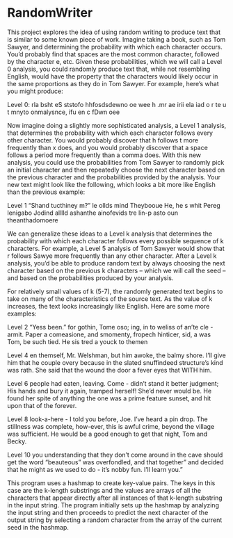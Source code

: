 # RandomWriter

This project explores the idea of using random writing to produce text that is similar to some known piece
of work. Imagine taking a book, such as Tom Sawyer, and determining the probability with which each character
occurs. You’d probably find that spaces are the most common character, followed by the character e, etc. Given
these probabilities, which we will call a Level 0 analysis, you could randomly produce text that, while not resembling
English, would have the property that the characters would likely occur in the same proportions as they do in Tom
Sawyer. For example, here’s what you might produce:



Level 0:  rla bsht eS ststofo hhfosdsdewno oe wee h .mr ae irii ela iad o r te u t mnyto onmalysnce, ifu en c fDwn oee



Now imagine doing a slightly more sophisticated analysis, a Level 1 analysis, that determines the probability with
which each character follows every other character. You would probably discover that h follows t more frequently
than x does, and you would probably discover that a space follows a period more frequently than a comma does. With
this new analysis, you could use the probabilities from Tom Sawyer to randomly pick an initial character and then
repeatedly choose the next character based on the previous character and the probabilities provided by the analysis.
Your new text might look like the following, which looks a bit more like English than the previous example:


Level 1 “Shand tucthiney m?” le ollds mind Theybooue He, he s whit Pereg lenigabo Jodind alllld ashanthe ainofevids
tre lin-p asto oun theanthadomoere


We can generalize these ideas to a Level k analysis that determines the probability with which each character
follows every possible sequence of k characters. For example, a Level 5 analysis of Tom Sawyer would show that r
follows Sawye more frequently than any other character. After a Level k analysis, you’d be able to produce random
text by always choosing the next character based on the previous k characters – which we will call the seed – and
based on the probabilities produced by your analysis.


For relatively small values of k (5-7), the randomly generated text begins to take on many of the characteristics of
the source text. As the value of k increases, the text looks increasingly like English. Here are some more examples:


Level 2 “Yess been.” for gothin, Tome oso; ing, in to weliss of an’te cle - armit. Paper a comeasione, and smomenty,
fropech hinticer, sid, a was Tom, be such tied. He sis tred a youck to themen


Level 4 en themself, Mr. Welshman, but him awoke, the balmy shore. I’ll give him that he couple overy because in
the slated snuffindeed structure’s kind was rath. She said that the wound the door a fever eyes that WITH him.


Level 6 people had eaten, leaving. Come - didn’t stand it better judgment; His hands and bury it again, tramped
herself! She’d never would be. He found her spite of anything the one was a prime feature sunset, and hit upon
that of the forever.


Level 8 look-a-here - I told you before, Joe. I’ve heard a pin drop. The stillness was complete, how-ever, this is awful
crime, beyond the village was sufficient. He would be a good enough to get that night, Tom and Becky.


Level 10 you understanding that they don’t come around in the cave should get the word “beauteous” was overfondled,
and that together” and decided that he might as we used to do - it’s nobby fun. I’ll learn you.”



This program uses a hashmap to create key-value pairs. The keys in this case are the k-length substrings and the values are
arrays of all the characters that appear directly after all instances of that k-length substring in the input string. The program
initially sets up the hashmap by analyzing the input string and then proceeds to predict the next character of the output string by selecting a 
random character from the array of the current seed in the hashmap.
